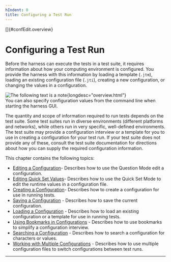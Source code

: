 ```yaml
---
hIndent: 0
title: Configuring a Test Run
---
```


[]{#confEdit.overview}

# Configuring a Test Run

Before the harness can execute the tests in a test suite, it requires information about how your
computing environment is configured. You provide the harness with this information by loading a
template (`.jtm`), loading an existing configuration file (`.jti`), creating a new configuration, or
changing the values in a configuration.

![The following text is a note](../../images/hg_note.gif){longdesc="overview.html"}\
You can also specify configuration values from the command line when starting the harness GUI.

The quantity and scope of information required to run tests depends on the test suite. Some test
suites run in diverse environments (different platforms and networks), while others run in very
specific, well-defined environments. The test suite may provide a configuration interview or a
template for you to use in creating a configuration for your test run. If your test suite does not
provide any of these, consult the test suite documentation for directions about how you can supply
the required configuration information.

This chapter contains the following topics:

-   [Editing a Configuration](editConfiguration.html)- Describes how to use the Question Mode edit a
    configuration.
-   [Editing Quick Set Values](editQuickSet.html)- Describes how to use the Quick Set Mode to edit
    the runtime values in a configuration file.
-   [Creating a Configuration](createConfiguration.html)- Describes how to create a configuration
    for use in running tests.
-   [Saving a Configuration](saveConfiguration.html) - Describes how to save the current
    configuration.
-   [Loading a Configuration](loadConfiguration.html) - Describes how to load an existing
    configuration or a template for use in running tests.
-   [Using Bookmarks in Configurations](setMarkers.html) - Describes how to use bookmarks to
    simplify a configuration interview.
-   [Searching a Configuration](searchConfiguration.html) - Describes how to search a configuration
    for characters or values.
-   [Working with Multiple Configurations](multiple.html) - Describes how to use multiple
    configuration files to switch configurations between test runs.

----------------------------------------------------------------------------------------------------



